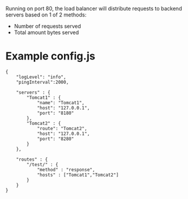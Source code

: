 Running on port 80, the load balancer will distribute requests to backend servers based on 1 of 2 methods:
* Number of requests served
* Total amount bytes served

# Example config.js

```
{
	"logLevel": "info",
	"pingInterval":2000,
	
	"servers" : {
		"Tomcat1" : {
			"name": "Tomcat1",
			"host": "127.0.0.1",
			"port": "8180"
		},
		"Tomcat2" : {
			"route": "Tomcat2",
			"host": "127.0.0.1",
			"port": "8280"
		}
	},
	
	"routes" : {
		"/test/" : {
			"method" : "response",
			"hosts" : ["Tomcat1","Tomcat2"]
		}
	}
}
```